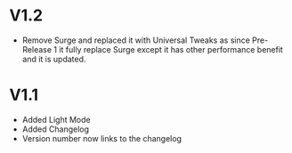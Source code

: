 # V1.2

- Remove Surge and replaced it with Universal Tweaks as since Pre-Release 1 it fully replace Surge except it has other performance benefit and it is updated.

# V1.1

- Added Light Mode
- Added Changelog
- Version number now links to the changelog
